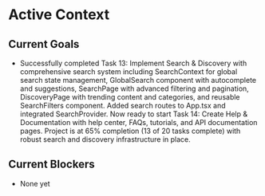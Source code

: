 # Active Context

## Current Goals

- Successfully completed Task 13: Implement Search & Discovery with comprehensive search system including SearchContext for global search state management, GlobalSearch component with autocomplete and suggestions, SearchPage with advanced filtering and pagination, DiscoveryPage with trending content and categories, and reusable SearchFilters component. Added search routes to App.tsx and integrated SearchProvider. Now ready to start Task 14: Create Help & Documentation with help center, FAQs, tutorials, and API documentation pages. Project is at 65% completion (13 of 20 tasks complete) with robust search and discovery infrastructure in place.

## Current Blockers

- None yet